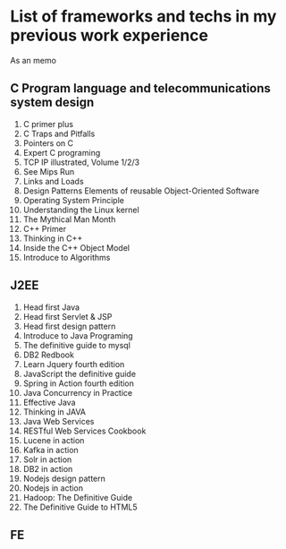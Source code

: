 # List of frameworks and techs in my previous work experience
As an memo

## C Program language and telecommunications system design

1. C primer plus
2. C Traps and Pitfalls
3. Pointers on C
4. Expert C programing
5. TCP IP illustrated, Volume 1/2/3
6. See Mips Run
7. Links and Loads
8. Design Patterns Elements of reusable Object-Oriented Software
9. Operating System Principle
10. Understanding the Linux kernel
11. The Mythical Man Month
12. C++ Primer
13. Thinking in C++
14. Inside the C++ Object Model
16. Introduce to Algorithms

## J2EE

1. Head first Java
2. Head first Servlet & JSP
3. Head first design pattern
4. Introduce to Java Programing
5. The definitive guide to mysql
6. DB2 Redbook
7. Learn Jquery fourth edition
8. JavaScript the definitive guide
9. Spring in Action fourth edition
10. Java Concurrency in Practice
11. Effective Java
12. Thinking in JAVA
13. Java Web Services
14. RESTful Web Services Cookbook
15. Lucene in action
16. Kafka in action
17. Solr in action
18. DB2 in action
19. Nodejs design pattern
20. Nodejs in action
21. Hadoop: The Definitive Guide
22. The Definitive Guide to HTML5

## FE

